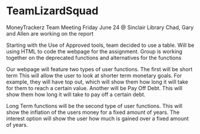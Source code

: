 # TeamLizardSquad
MoneyTrackerz
Team Meeting Friday June 24 @ Sinclair Library
Chad, Gary and Allen are working on the report

Starting with the Use of Approved tools, team decided to use a table.
Will be using HTML to code the webpage for the assignment.
Group is working together on the deprecated functions and alternatives for the functions

Our webpage will feature two types of user functions. The first will be short term
This will allow the user to look at shorter term monetary goals.
For example, they will have top out, which will show them how long it will take for them 
to reach a certain value. Another will be Pay Off Debt. This will show them how long it
will take to pay off a certain debt. 

Long Term functions will be the second type of user functions. This will show the inflation
of the users money for a fixed amount of years. The interest option will show the user how much 
is gained over a fixed amount of years. 
